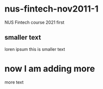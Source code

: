 # nus-fintech-nov2011-1
NUS Fintech course 2021 first 
## smaller text
loren ipsum this is smaller text
# now I am adding more
more text
